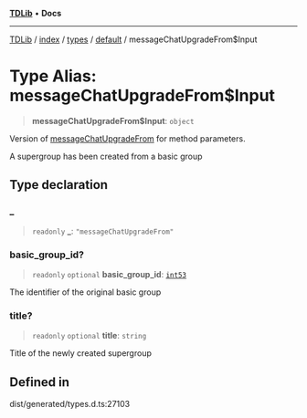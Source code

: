 [**TDLib**](../../../../../../README.md) • **Docs**

***

[TDLib](../../../../../../modules.md) / [index](../../../../../README.md) / [types](../../../README.md) / [default](../README.md) / messageChatUpgradeFrom$Input

# Type Alias: messageChatUpgradeFrom$Input

> **messageChatUpgradeFrom$Input**: `object`

Version of [messageChatUpgradeFrom](messageChatUpgradeFrom.md) for method parameters.

A supergroup has been created from a basic group

## Type declaration

### \_

> `readonly` **\_**: `"messageChatUpgradeFrom"`

### basic\_group\_id?

> `readonly` `optional` **basic\_group\_id**: [`int53`](int53-1.md)

The identifier of the original basic group

### title?

> `readonly` `optional` **title**: `string`

Title of the newly created supergroup

## Defined in

dist/generated/types.d.ts:27103
